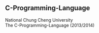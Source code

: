 C-Programming-Language
------------------
National Chung Cheng University  
The C-Programming-Language (2013/2014)
